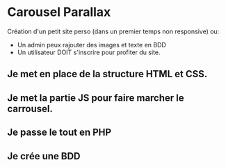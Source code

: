 # Carousel Parallax

Création d'un petit site perso (dans un premier temps non responsive) ou:

-   Un admin peux rajouter des images et texte en BDD
-   Un utilisateur DOIT s'inscrire pour profiter du site.

## Je met en place de la structure HTML et CSS.

## Je met la partie JS pour faire marcher le carrousel.

## Je passe le tout en PHP

## Je crée une BDD
